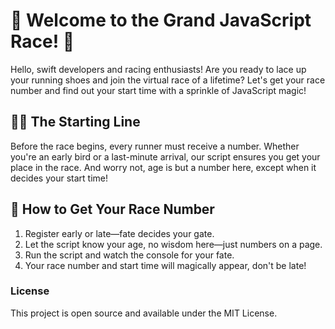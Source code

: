 # 🏁 Welcome to the Grand JavaScript Race! 🏁

Hello, swift developers and racing enthusiasts! Are you ready to lace up your running shoes and join the virtual race of a lifetime? Let's get your race number and find out your start time with a sprinkle of JavaScript magic!

## 🏃‍♂️ The Starting Line

Before the race begins, every runner must receive a number. Whether you're an early bird or a last-minute arrival, our script ensures you get your place in the race. And worry not, age is but a number here, except when it decides your start time!

## 🎽 How to Get Your Race Number

1. Register early or late—fate decides your gate.
2. Let the script know your age, no wisdom here—just numbers on a page.
3. Run the script and watch the console for your fate.
4. Your race number and start time will magically appear, don't be late!
### License
This project is open source and available under the MIT License.
